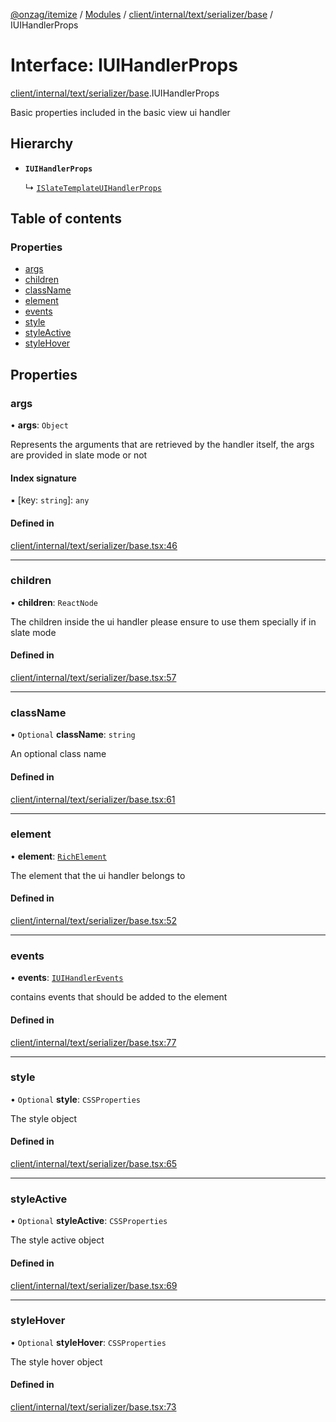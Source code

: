 [@onzag/itemize](../README.md) / [Modules](../modules.md) / [client/internal/text/serializer/base](../modules/client_internal_text_serializer_base.md) / IUIHandlerProps

# Interface: IUIHandlerProps

[client/internal/text/serializer/base](../modules/client_internal_text_serializer_base.md).IUIHandlerProps

Basic properties included in the basic view ui handler

## Hierarchy

- **`IUIHandlerProps`**

  ↳ [`ISlateTemplateUIHandlerProps`](client_fast_prototyping_components_slate.ISlateTemplateUIHandlerProps.md)

## Table of contents

### Properties

- [args](client_internal_text_serializer_base.IUIHandlerProps.md#args)
- [children](client_internal_text_serializer_base.IUIHandlerProps.md#children)
- [className](client_internal_text_serializer_base.IUIHandlerProps.md#classname)
- [element](client_internal_text_serializer_base.IUIHandlerProps.md#element)
- [events](client_internal_text_serializer_base.IUIHandlerProps.md#events)
- [style](client_internal_text_serializer_base.IUIHandlerProps.md#style)
- [styleActive](client_internal_text_serializer_base.IUIHandlerProps.md#styleactive)
- [styleHover](client_internal_text_serializer_base.IUIHandlerProps.md#stylehover)

## Properties

### args

• **args**: `Object`

Represents the arguments that are retrieved
by the handler itself, the args are provided in slate
mode or not

#### Index signature

▪ [key: `string`]: `any`

#### Defined in

[client/internal/text/serializer/base.tsx:46](https://github.com/onzag/itemize/blob/f2f29986/client/internal/text/serializer/base.tsx#L46)

___

### children

• **children**: `ReactNode`

The children inside the ui handler
please ensure to use them specially if in slate mode

#### Defined in

[client/internal/text/serializer/base.tsx:57](https://github.com/onzag/itemize/blob/f2f29986/client/internal/text/serializer/base.tsx#L57)

___

### className

• `Optional` **className**: `string`

An optional class name

#### Defined in

[client/internal/text/serializer/base.tsx:61](https://github.com/onzag/itemize/blob/f2f29986/client/internal/text/serializer/base.tsx#L61)

___

### element

• **element**: [`RichElement`](../modules/client_internal_text_serializer.md#richelement)

The element that the ui handler belongs to

#### Defined in

[client/internal/text/serializer/base.tsx:52](https://github.com/onzag/itemize/blob/f2f29986/client/internal/text/serializer/base.tsx#L52)

___

### events

• **events**: [`IUIHandlerEvents`](client_internal_text_serializer_base.IUIHandlerEvents.md)

contains events that should be added to the element

#### Defined in

[client/internal/text/serializer/base.tsx:77](https://github.com/onzag/itemize/blob/f2f29986/client/internal/text/serializer/base.tsx#L77)

___

### style

• `Optional` **style**: `CSSProperties`

The style object

#### Defined in

[client/internal/text/serializer/base.tsx:65](https://github.com/onzag/itemize/blob/f2f29986/client/internal/text/serializer/base.tsx#L65)

___

### styleActive

• `Optional` **styleActive**: `CSSProperties`

The style active object

#### Defined in

[client/internal/text/serializer/base.tsx:69](https://github.com/onzag/itemize/blob/f2f29986/client/internal/text/serializer/base.tsx#L69)

___

### styleHover

• `Optional` **styleHover**: `CSSProperties`

The style hover object

#### Defined in

[client/internal/text/serializer/base.tsx:73](https://github.com/onzag/itemize/blob/f2f29986/client/internal/text/serializer/base.tsx#L73)
